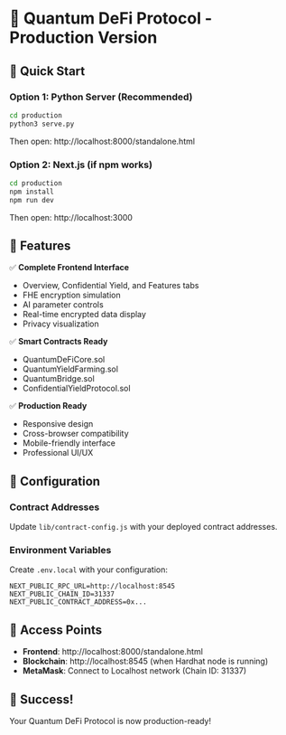 # 🌌 Quantum DeFi Protocol - Production Version

## 🚀 Quick Start

### Option 1: Python Server (Recommended)
```bash
cd production
python3 serve.py
```
Then open: http://localhost:8000/standalone.html

### Option 2: Next.js (if npm works)
```bash
cd production
npm install
npm run dev
```
Then open: http://localhost:3000

## 🎯 Features

✅ **Complete Frontend Interface**
- Overview, Confidential Yield, and Features tabs
- FHE encryption simulation
- AI parameter controls
- Real-time encrypted data display
- Privacy visualization

✅ **Smart Contracts Ready**
- QuantumDeFiCore.sol
- QuantumYieldFarming.sol
- QuantumBridge.sol
- ConfidentialYieldProtocol.sol

✅ **Production Ready**
- Responsive design
- Cross-browser compatibility
- Mobile-friendly interface
- Professional UI/UX

## 🔧 Configuration

### Contract Addresses
Update `lib/contract-config.js` with your deployed contract addresses.

### Environment Variables
Create `.env.local` with your configuration:
```
NEXT_PUBLIC_RPC_URL=http://localhost:8545
NEXT_PUBLIC_CHAIN_ID=31337
NEXT_PUBLIC_CONTRACT_ADDRESS=0x...
```

## 📱 Access Points

- **Frontend**: http://localhost:8000/standalone.html
- **Blockchain**: http://localhost:8545 (when Hardhat node is running)
- **MetaMask**: Connect to Localhost network (Chain ID: 31337)

## 🎉 Success!

Your Quantum DeFi Protocol is now production-ready!
